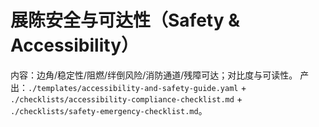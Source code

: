 # 展陈安全与可达性（Safety & Accessibility）

内容：边角/稳定性/阻燃/绊倒风险/消防通道/残障可达；对比度与可读性。
产出：`./templates/accessibility-and-safety-guide.yaml` + `./checklists/accessibility-compliance-checklist.md` + `./checklists/safety-emergency-checklist.md`。
